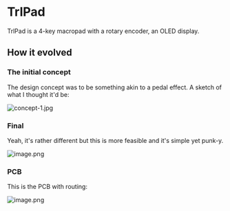 # TrlPad

TrlPad is a 4-key macropad with a rotary encoder, an OLED display.

## How it evolved

### The initial concept
The design concept was to be something akin to a pedal effect. A sketch of what I thought it'd be:

![concept-1.jpg](https://blueprint.hackclub.com/user-attachments/blobs/proxy/eyJfcmFpbHMiOnsiZGF0YSI6MTU4OSwicHVyIjoiYmxvYl9pZCJ9fQ==--99acb60c861b588bb9ba950350989237539b35af/concept-1.jpg)


### Final
Yeah, it's rather different but this is more feasible and it's simple yet punk-y.

![image.png](https://blueprint.hackclub.com/user-attachments/blobs/proxy/eyJfcmFpbHMiOnsiZGF0YSI6NDA1NSwicHVyIjoiYmxvYl9pZCJ9fQ==--13515724b4d5ed1d60a12a15c5ef635fe72e6fe0/image.png)

### PCB
This is the PCB with routing: 

![image.png](https://blueprint.hackclub.com/user-attachments/blobs/proxy/eyJfcmFpbHMiOnsiZGF0YSI6MzcyMywicHVyIjoiYmxvYl9pZCJ9fQ==--ece7d2bec7870f3d0e90aa55af43cdbead1b4c4b/image.png)